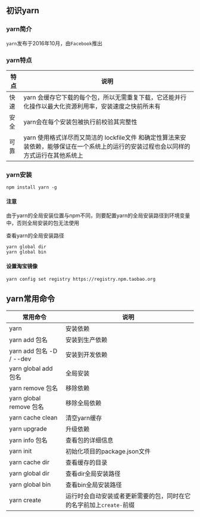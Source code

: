 ## 初识yarn

### yarn简介

`yarn`发布于2016年10月，由`Facebook`推出

### yarn特点

| 特点 | 说明                                                         |
| ---- | ------------------------------------------------------------ |
| 快速 | yarn 会缓存它下载的每个包，所以无需重复下载，它还能并行化操作以最大化资源利用率，安装速度之快前所未有 |
| 安全 | yarn会在每个安装包被执行前校验其完整性                       |
| 可靠 | yarn 使用格式详尽而又简洁的 lockfile文件 和确定性算法来安装依赖，能够保证在一个系统上的运行的安装过程也会以同样的方式运行在其他系统上 |

### yarn安装

```shell
npm install yarn -g
```

#### 注意

由于yarn的全局安装位置与npm不同，则要配置yarn的全局安装路径到环境变量中，否则全局安装的包无法使用

查看yarn的全局安装路径

```shell
yarn global dir
yarn global bin
```

#### 设置淘宝镜像

```shell
yarn config set registry https://registry.npm.taobao.org
```



## yarn常用命令

| 常用命令                 | 说明                                                         |
| ------------------------ | ------------------------------------------------------------ |
| yarn                     | 安装依赖                                                     |
| yarn add 包名            | 安装到生产依赖                                               |
| yarn add 包名 -D / --dev | 安装到开发依赖                                               |
| yarn global add 包名     | 全局安装                                                     |
| yarn remove 包名         | 移除依赖                                                     |
| yarn global remove 包名  | 移除全局依赖                                                 |
| yarn cache clean         | 清空yarn缓存                                                 |
| yarn upgrade             | 升级依赖                                                     |
| yarn info 包名           | 查看包的详细信息                                             |
| yarn init                | 初始化项目的package.json文件                                 |
| yarn cache dir           | 查看缓存的目录                                               |
| yarn global dir          | 查看dir全局安装路径                                          |
| yarn global bin          | 查看bin全局安装路径                                          |
| yarn create              | 运行时会自动安装或者更新需要的包，同时在它的名字前加上`create-`前缀 |
